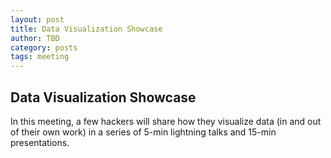```yaml
---
layout: post
title: Data Visualization Showcase
author: TBD
category: posts
tags: meeting
---
```



## Data Visualization Showcase

In this meeting, a few hackers will share how they visualize data (in and out of their own work) in a series of 5-min lightning talks and 15-min presentations.

